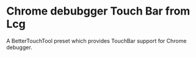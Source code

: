 # Chrome debubgger Touch Bar from Lcg
A BetterTouchTool preset which provides TouchBar support for Chrome debugger.
